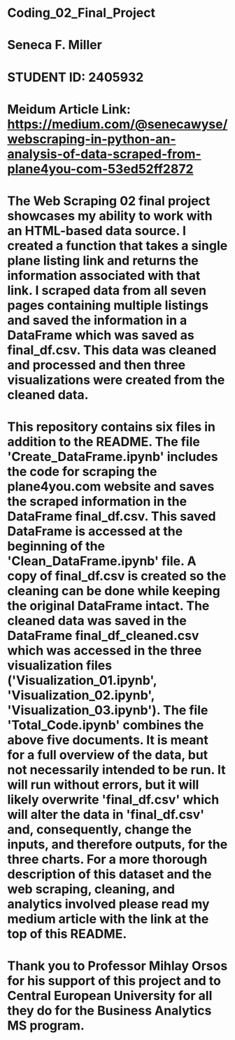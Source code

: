 # Coding_02_Final_Project

# Seneca F. Miller
# STUDENT ID: 2405932

# Meidum Article Link: https://medium.com/@senecawyse/webscraping-in-python-an-analysis-of-data-scraped-from-plane4you-com-53ed52ff2872

# The Web Scraping 02 final project showcases my ability to work with an HTML-based data source. I created a function that takes a single plane listing link and returns the information associated with that link. I scraped data from all seven pages containing multiple listings and saved the information in a DataFrame which was saved as final_df.csv. This data was cleaned and processed and then three visualizations were created from the cleaned data. 

# This repository contains six files in addition to the README. The file 'Create_DataFrame.ipynb' includes the code for scraping the plane4you.com website and saves the scraped information in the DataFrame final_df.csv. This saved DataFrame is accessed at the beginning of the 'Clean_DataFrame.ipynb' file. A copy of final_df.csv is created so the cleaning can be done while keeping the original DataFrame intact. The cleaned data was saved in the DataFrame final_df_cleaned.csv which was accessed in the three visualization files ('Visualization_01.ipynb', 'Visualization_02.ipynb', 'Visualization_03.ipynb'). The file 'Total_Code.ipynb' combines the above five documents. It is meant for a full overview of the data, but not necessarily intended to be run. It will run without errors, but it will likely overwrite 'final_df.csv' which will alter the data in 'final_df.csv' and, consequently, change the inputs, and therefore outputs, for the three charts. For a more thorough description of this dataset and the web scraping, cleaning, and analytics involved please read my medium article with the link at the top of this README. 

# Thank you to Professor Mihlay Orsos for his support of this project and to Central European University for all they do for the Business Analytics MS program.
